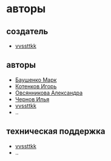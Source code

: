 # авторы

## создатель

- [vvssttkk](https://github.com/vvssttkk)

## авторы

- [Баушенко Марк](https://github.com/e0xextazy)
- [Котенков Игорь](https://github.com/stalkermustang)
- [Овсянникова Александра](https://github.com/alexmorphine)
- [Чернов Илья](https://github.com/ch3rn0v/)
- [vvssttkk](https://github.com/vvssttkk)
- ..

## техническая поддержка

- [vvssttkk](https://github.com/vvssttkk)
- ..
